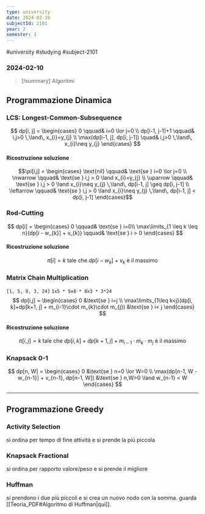 ```yaml
---
type: university
date: 2024-02-10
subjectId: 2101
year: 2
semester: 1
---
```

#university #studying #subject-2101
### 2024-02-10
> [!summary] Algoritmi

## Programmazione Dinamica
### LCS: Longest-Common-Subsequence
$$
dp[i, j] = \begin{cases}
0 \qquad& i=0 \lor j=0 \\
dp[i-1, j-1]+1 \qquad& i,j>0 \,\land\, x_{i}=y_{j} \\
\max(dp[i-1, j], dp[i, j-1]) \quad& i,j>0 \,\land\, x_{i}\neq y_{j}
\end{cases}
$$
#### Ricostruzione soluzione
$$\pi[i,j] = \begin{cases}
\text{nil} \qquad& \text{se } i=0 \lor j=0 \\
\nwarrow \qquad& \text{se } i,j > 0 \land x_{i}=y_{j} \\
\uparrow \qquad& \text{se } i,j > 0 \land x_{i}\neq y_{j} \,\land\, dp[i-1, j] \geq dp[i, j-1] \\
\leftarrow \qquad& \text{se } i,j > 0 \land x_{i}\neq y_{j} \,\land\, dp[i-1, j] < dp[i, j-1]
\end{cases}$$
### Rod-Cutting
$$
dp[i] = \begin{cases}
0 \qquad& \text{se } i=0\\
\max\limits_{1 \leq k \leq n}(dp[i - w_{k}] + v_{k}) \qquad& \text{se } i > 0
\end{cases}
$$
#### Ricostruzione soluzione
$$
\pi[i] = k \text{ tale che } dp[i-w_{k}]+v_{k} \text{ è il massimo}
$$
### Matrix Chain Multiplication
`[1, 5, 8, 3, 24]`
`1x5 * 5x8 * 8x3 * 3*24`
$$
dp[i,j] = \begin{cases}
0 &\text{se } i=j \\
\max\limits_{1\leq k<j}(dp[i, k]+dp[k+1, j] + m_{i-1}\cdot m_{k}\cdot m_{j})  &\text{se } i< j
\end{cases}
$$
#### Ricostruzione soluzione
$$
\pi[i, j] = k \text{ tale che } dp[i, k]+dp[k+1, j] + m_{i-1}\cdot m_{k}\cdot m_{j} \text{ è il massimo}
$$
### Knapsack 0-1
$$
dp[n, W] = \begin{cases}
0 &\text{se } n=0 \lor W=0 \\
\max(dp[n-1, W - w_{n-1}] + v_{n-1}, dp[n-1, W]) &\text{se } n,W>0 \land w_{n-1} < W
\end{cases}
$$

---
## Programmazione Greedy
### Activity Selection
si ordina per tempo di fine attività e si prende la più piccola
### Knapsack Fractional
si ordina per rapporto valore/peso e si prende il migliore
### Huffman
si prendono i due più piccoli e si crea un nuovo nodo con la somma. guarda [[Teoria_PDF#Algoritmo di Huffman|qui]].
